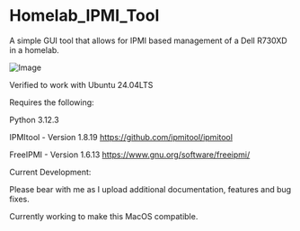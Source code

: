 # Homelab_IPMI_Tool
A simple GUI tool that allows for IPMI based management of a Dell R730XD in a homelab. 

![Image](https://github.com/user-attachments/assets/1aab9510-3c8d-4770-acc5-3228ecf5c5cb)

Verified to work with Ubuntu 24.04LTS

Requires the following:

Python 3.12.3

IPMItool - Version 1.8.19
https://github.com/ipmitool/ipmitool

FreeIPMI - Version 1.6.13
https://www.gnu.org/software/freeipmi/






Current Development:


Please bear with me as I upload additional documentation, features and bug fixes. 

Currently working to make this MacOS compatible. 
